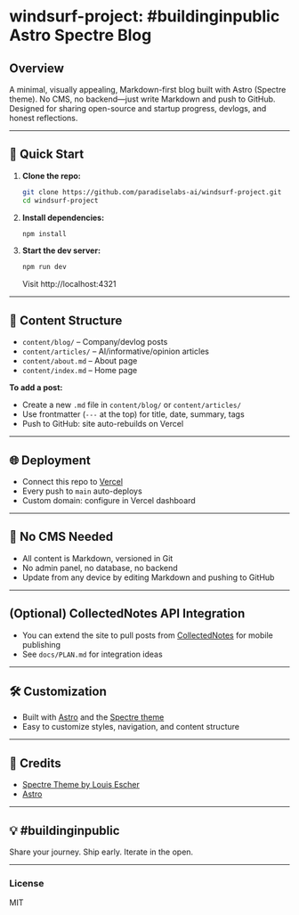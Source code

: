 # windsurf-project: #buildinginpublic Astro Spectre Blog

## Overview
A minimal, visually appealing, Markdown-first blog built with Astro (Spectre theme). No CMS, no backend—just write Markdown and push to GitHub. Designed for sharing open-source and startup progress, devlogs, and honest reflections.

---

## 🚀 Quick Start

1. **Clone the repo:**
   ```sh
   git clone https://github.com/paradiselabs-ai/windsurf-project.git
   cd windsurf-project
   ```
2. **Install dependencies:**
   ```sh
   npm install
   ```
3. **Start the dev server:**
   ```sh
   npm run dev
   ```
   Visit http://localhost:4321

---

## 📝 Content Structure
- `content/blog/` – Company/devlog posts
- `content/articles/` – AI/informative/opinion articles
- `content/about.md` – About page
- `content/index.md` – Home page

**To add a post:**
- Create a new `.md` file in `content/blog/` or `content/articles/`
- Use frontmatter (`---` at the top) for title, date, summary, tags
- Push to GitHub: site auto-rebuilds on Vercel

---

## 🌐 Deployment
- Connect this repo to [Vercel](https://vercel.com/)
- Every push to `main` auto-deploys
- Custom domain: configure in Vercel dashboard

---

## 🤖 No CMS Needed
- All content is Markdown, versioned in Git
- No admin panel, no database, no backend
- Update from any device by editing Markdown and pushing to GitHub

---

## (Optional) CollectedNotes API Integration
- You can extend the site to pull posts from [CollectedNotes](https://collectednotes.com/) for mobile publishing
- See `docs/PLAN.md` for integration ideas

---

## 🛠️ Customization
- Built with [Astro](https://astro.build/) and the [Spectre theme](https://astro.build/themes/details/spectre/)
- Easy to customize styles, navigation, and content structure

---

## 🙌 Credits
- [Spectre Theme by Louis Escher](https://astro.build/themes/details/spectre/)
- [Astro](https://astro.build/)

---

## 💡 #buildinginpublic
Share your journey. Ship early. Iterate in the open.

---

### License
MIT